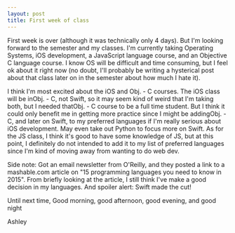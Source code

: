 ```yaml
---
layout: post
title: First week of class
---
```


First week is over (although it was technically only 4 days). But I'm looking forward to the semester and my classes. I'm currently taking Operating Systems, iOS development, a JavaScript language course, and an Objective C language course. I know OS will be difficult and time consuming, but I feel ok about it right now (no doubt, I'll probably be writing a hysterical post about that class later on in the semester about how much I hate it).

I think I'm most excited about the iOS and Obj. - C courses. The iOS class will be inObj. - C, not Swift, so it may seem kind of weird that I'm taking both, but I needed thatObj. - C course to be a full time student. But I think it could only benefit me in getting more practice since I might be addingObj. - C, and later on Swift, to my preferred languages if I'm really serious about iOS development. May even take out Python to focus more on Swift. As for the JS class, I think it's good to have some knowledge of JS, but at this point, I definitely do not intended to add it to my list of preferred languages since I'm kind of moving away from wanting to do web dev.

Side note: Got an email newsletter from O'Reilly, and they posted a link to a mashable.com article on "15 programming languages you need to know in 2015". From briefly looking at the article, I still think I've make a good decision in my languages. And spoiler alert: Swift made the cut!

Until next time, Good morning, good afternoon, good evening, and good night

Ashley